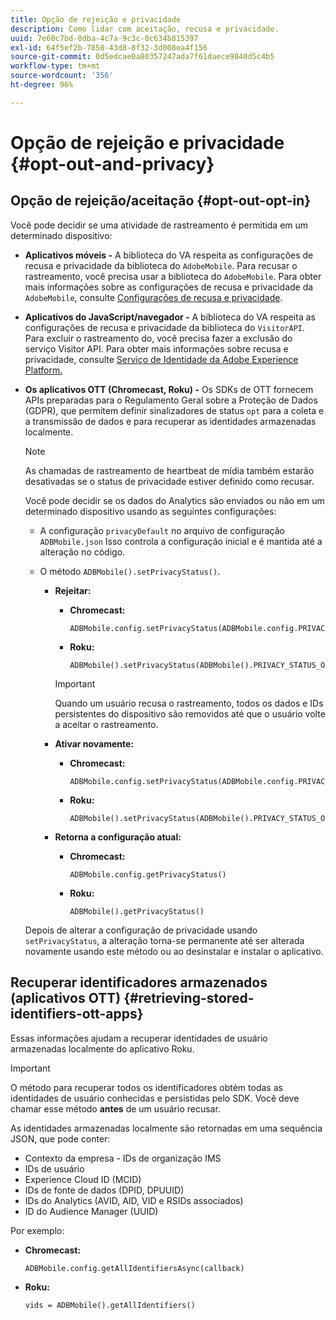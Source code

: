 ```yaml
---
title: Opção de rejeição e privacidade
description: Como lidar com aceitação, recusa e privacidade.
uuid: 7e60c7bd-8dba-4c7a-9c3c-0c634b815397
exl-id: 64f5ef2b-7850-43d8-8f32-3d008ea4f156
source-git-commit: 0d5edcae0a80357247ada7f61daece9840d5c4b5
workflow-type: tm+mt
source-wordcount: '356'
ht-degree: 96%

---
```


# Opção de rejeição e privacidade {#opt-out-and-privacy}

## Opção de rejeição/aceitação {#opt-out-opt-in}

Você pode decidir se uma atividade de rastreamento é permitida em um determinado dispositivo:

* **Aplicativos móveis -** A biblioteca do VA respeita as configurações de recusa e privacidade da biblioteca do `AdobeMobile`. Para recusar o rastreamento, você precisa usar a biblioteca do `AdobeMobile`. Para obter mais informações sobre as configurações de recusa e privacidade da `AdobeMobile`, consulte [Configurações de recusa e privacidade](https://experienceleague.adobe.com/docs/mobile-services/android/gdpr-privacy-android/privacy.html).
* **Aplicativos do JavaScript/navegador -** A biblioteca do VA respeita as configurações de recusa e privacidade da biblioteca do `VisitorAPI`. Para excluir o rastreamento do, você precisa fazer a exclusão do serviço Visitor API. Para obter mais informações sobre recusa e privacidade, consulte [Serviço de Identidade da Adobe Experience Platform.](https://experienceleague.adobe.com/docs/id-service/using/home.html)
* **Os aplicativos OTT (Chromecast, Roku) -** Os SDKs de OTT fornecem APIs preparadas para o Regulamento Geral sobre a Proteção de Dados (GDPR), que permitem definir sinalizadores de status `opt` para a coleta e a transmissão de dados e para recuperar as identidades armazenadas localmente.

   >[!NOTE]
   >
   >As chamadas de rastreamento de heartbeat de mídia também estarão desativadas se o status de privacidade estiver definido como recusar.

   Você pode decidir se os dados do Analytics são enviados ou não em um determinado dispositivo usando as seguintes configurações:

   * A configuração `privacyDefault` no arquivo de configuração `ADBMobile.json` Isso controla a configuração inicial e é mantida até a alteração no código.

   * O método `ADBMobile().setPrivacyStatus()`.

      * **Rejeitar:**

         * **Chromecast:**

            ```
            ADBMobile.config.setPrivacyStatus(ADBMobile.config.PRIVACY_STATUS_OPT_OUT)
            ```

         * **Roku:**

            ```
            ADBMobile().setPrivacyStatus(ADBMobile().PRIVACY_STATUS_OPT_OUT)
            ```
         >[!IMPORTANT]
         >
         >Quando um usuário recusa o rastreamento, todos os dados e IDs persistentes do dispositivo são removidos até que o usuário volte a aceitar o rastreamento.

      * **Ativar novamente:**

         * **Chromecast:**

            ```
            ADBMobile.config.setPrivacyStatus(ADBMobile.config.PRIVACY_STATUS_OPT_IN)
            ```

         * **Roku:**

            ```
            ADBMobile().setPrivacyStatus(ADBMobile().PRIVACY_STATUS_OPT_IN)
            ```
      * **Retorna a configuração atual:**

         * **Chromecast:**

            ```
            ADBMobile.config.getPrivacyStatus()
            ```

         * **Roku:**

            ```
            ADBMobile().getPrivacyStatus()
            ```
   Depois de alterar a configuração de privacidade usando `setPrivacyStatus`, a alteração torna-se permanente até ser alterada novamente usando este método ou ao desinstalar e instalar o aplicativo.

## Recuperar identificadores armazenados (aplicativos OTT) {#retrieving-stored-identifiers-ott-apps}

Essas informações ajudam a recuperar identidades de usuário armazenadas localmente do aplicativo Roku.

>[!IMPORTANT]
>
>O método para recuperar todos os identificadores obtém todas as identidades de usuário conhecidas e persistidas pelo SDK. Você deve chamar esse método **antes** de um usuário recusar.

As identidades armazenadas localmente são retornadas em uma sequência JSON, que pode conter:

* Contexto da empresa - IDs de organização IMS
* IDs de usuário
* Experience Cloud ID (MCID)
* IDs de fonte de dados (DPID, DPUUID)
* IDs do Analytics (AVID, AID, VID e RSIDs associados)
* ID do Audience Manager (UUID)

Por exemplo:

* **Chromecast:**

   ```
   ADBMobile.config.getAllIdentifiersAsync(callback)
   ```

* **Roku:**

   ```
   vids = ADBMobile().getAllIdentifiers()
   ```
